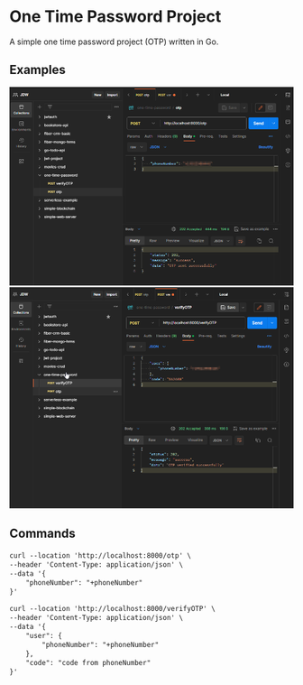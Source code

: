 # One Time Password Project
A simple one time password project (OTP) written in Go.

## Examples
![img.png](example_1.png)
![img_1.png](example_2.png)

## Commands
```shell
curl --location 'http://localhost:8000/otp' \
--header 'Content-Type: application/json' \
--data '{
    "phoneNumber": "+phoneNumber"
}'
```

```shell
curl --location 'http://localhost:8000/verifyOTP' \
--header 'Content-Type: application/json' \
--data '{
    "user": {
        "phoneNumber": "+phoneNumber"
    },
    "code": "code from phoneNumber"
}'
```